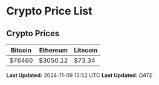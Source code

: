 # Crypto Price List

## Crypto Prices
| Bitcoin | Ethereum | Litecoin |
| ------- | -------- | -------- |
| $76460 | $3050.12 | $73.34 |
**Last Updated:** 2024-11-09 13:52 UTC
**Last Updated:** $DATE$
